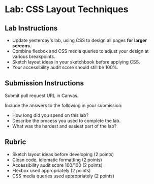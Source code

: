 Lab: CSS Layout Techniques
===

## Lab Instructions
* Update yesterday's lab, using CSS to design all pages **for larger screens**.
* Combine flexbox and CSS media queries to adjust your design at various breakpoints.
* Sketch layout ideas in your sketchbook before applying CSS.
* Your accessibility audit score should still be 100%.

## Submission Instructions
Submit pull request URL in Canvas.

Include the answers to the following in your submission:

* How long did you spend on this lab?
* Describe the process you used to complete the lab.
* What was the hardest and easiest part of the lab?

## Rubric
* Sketch layout ideas before developing (2 points)
* Clean code, idiomatic formatting (2 points)
* Accessibility audit score 100/100 (2 points)
* Flexbox used appropriately (2 points)
* CSS media queries used appropriately (2 points)
